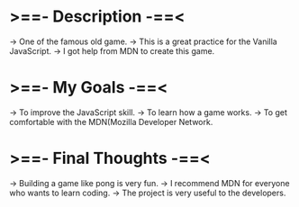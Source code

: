 # >==- Description -==<
 -> One of the famous old game.
 -> This is a great practice for the Vanilla JavaScript.
 -> I got help from MDN to create this game.

# >==- My Goals -==<
 -> To improve the JavaScript skill.
 -> To learn how a game works.
 -> To get comfortable with the MDN(Mozilla Developer Network.
 
# >==- Final Thoughts -==<
 -> Building a game like pong is very fun.
 -> I recommend MDN for everyone who wants to learn coding.
 -> The project is very useful to the developers.
